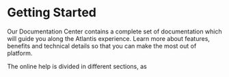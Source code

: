 # Getting Started

Our Documentation Center contains a complete set of documentation which will guide you along the Atlantis experience. Learn more about features, benefits and technical details so that you can make the most out of platform.

The online help is divided in different sections, as

